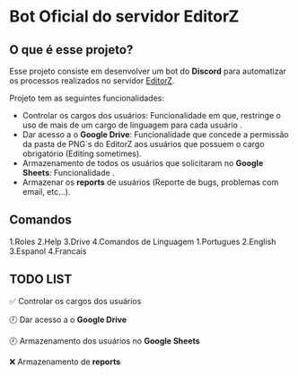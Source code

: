 # Bot Oficial do servidor EditorZ

## O que é esse projeto?
Esse projeto consiste em desenvolver um bot do **Discord** para automatizar os processos realizados no servidor [EditorZ](https://discord.gg/MGcUHtd).

Projeto tem as seguintes funcionalidades:
* Controlar os cargos dos usuários: Funcionalidade em que, restringe o uso de mais de um cargo de linguagem para cada usuário .
* Dar acesso a o **Google Drive**: Funcionalidade que concede a permissão da pasta de PNG`s do EditorZ aos usuários que possuem o cargo obrigatório (Editing sometimes).
* Armazenamento de todos os usuários que solicitaram no **Google Sheets**: Funcionalidade .
* Armazenar os __reports__ de usuários (Reporte de bugs, problemas com email, etc...).

## Comandos
 1.Roles
 2.Help
 3.Drive
 4.Comandos de Linguagem
    1.Portugues
    2.English
    3.Espanol
    4.Francais

## TODO LIST

✅ Controlar os cargos dos usuários

🕗 Dar acesso a o **Google Drive**

🕗 Armazenamento dos usuários no **Google Sheets**

❌ Armazenamento de __reports__
